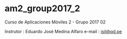 # am2_group2017_2
Curso de Aplicaciones Móviles 2 - Grupo 2017 02

Instrutor : Eduardo José Medina Alfaro 
e-mail : isil@qd.pe

